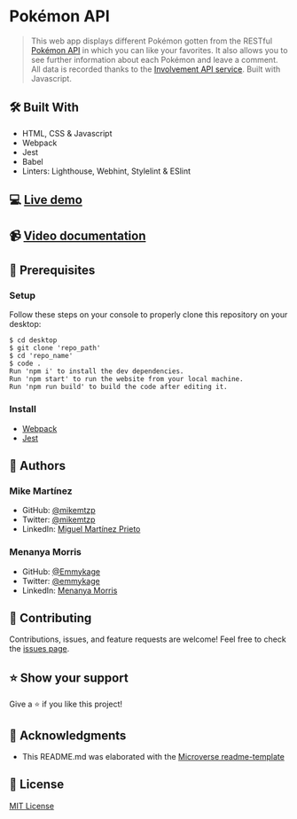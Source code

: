 # Pokémon API
> This web app displays different Pokémon gotten from the RESTful [Pokémon API](https://pokeapi.co/) in which you can like your favorites. It also allows you to see further information about each Pokémon and leave a comment. All data is recorded thanks to the [Involvement API service](https://www.notion.so/Involvement-API-869e60b5ad104603aa6db59e08150270). Built with Javascript.

## 🛠️ Built With

- HTML, CSS & Javascript
- Webpack
- Jest
- Babel
- Linters: Lighthouse, Webhint, Stylelint & ESlint

## 💻 [Live demo](https://mikemtzp.github.io/PokemonAPI/dist/)

## 📹 [Video documentation](https://www.loom.com/share/febaae743e004d9aa35818b252fdca95)

## 🧮 Prerequisites

### Setup

Follow these steps on your console to properly clone this repository on your desktop:

```
$ cd desktop
$ git clone 'repo_path'
$ cd 'repo_name'
$ code . 
Run 'npm i' to install the dev dependencies.
Run 'npm start' to run the website from your local machine.
Run 'npm run build' to build the code after editing it.
```

### Install

- [Webpack](https://webpack.js.org/guides/getting-started/)
- [Jest](https://jestjs.io/docs/getting-started)

## 👤 Authors

### Mike Martínez

- GitHub: [@mikemtzp](https://github.com/mikemtzp)
- Twitter: [@mikemtzp](https://twitter.com/mikemtzp)
- LinkedIn: [Miguel Martínez Prieto](https://www.linkedin.com/in/mike-mart%C3%ADnez/)

### Menanya Morris
- GitHub: [@Emmykage](https://github.com/Emmykage)
- Twitter: [@emmykage](https://twitter.com/emmykage)
- LinkedIn: [Menanya Morris](https://www.linkedin.com/in/morris-menanya-a51985104/)

## 🤝 Contributing

Contributions, issues, and feature requests are welcome!
Feel free to check the [issues page](https://github.com/mikemtzp/PokemonAPI/issues).

## ⭐️ Show your support

Give a ⭐️ if you like this project!

## 🥇 Acknowledgments

- This README.md was elaborated with the [Microverse readme-template](https://github.com/microverseinc/readme-template)

## 📝 License

[MIT License](https://github.com/mikemtzp/PokemonAPI/blob/dev/LICENSE)
